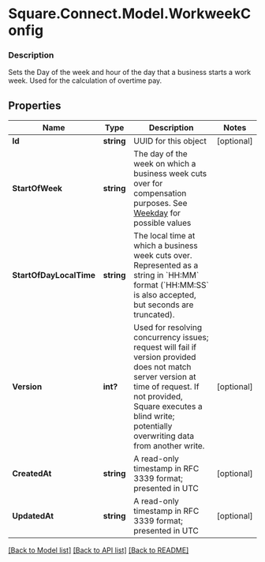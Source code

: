 # Square.Connect.Model.WorkweekConfig

### Description

Sets the Day of the week and hour of the day that a business starts a  work week. Used for the calculation of overtime pay.

## Properties

Name | Type | Description | Notes
------------ | ------------- | ------------- | -------------
**Id** | **string** | UUID for this object | [optional] 
**StartOfWeek** | **string** | The day of the week on which a business week cuts over for compensation purposes. See [Weekday](#type-weekday) for possible values | 
**StartOfDayLocalTime** | **string** | The local time at which a business week cuts over. Represented as a string in &#x60;HH:MM&#x60; format (&#x60;HH:MM:SS&#x60; is also accepted, but seconds are truncated). | 
**Version** | **int?** | Used for resolving concurrency issues; request will fail if version provided does not match server version at time of request. If not provided, Square executes a blind write; potentially overwriting data from another write. | [optional] 
**CreatedAt** | **string** | A read-only timestamp in RFC 3339 format; presented in UTC | [optional] 
**UpdatedAt** | **string** | A read-only timestamp in RFC 3339 format; presented in UTC | [optional] 



[[Back to Model list]](../README.md#documentation-for-models) [[Back to API list]](../README.md#documentation-for-api-endpoints) [[Back to README]](../README.md)

